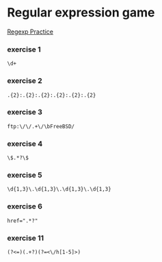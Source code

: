 # Regular expression game

[Regexp Practice](http://play.inginf.units.it)

### exercise 1
`\d+`

### exercise 2
`.{2}:.{2}:.{2}:.{2}:.{2}:.{2}`

### exercise 3
`ftp:\/\/.+\/\bFreeBSD/`

### exercise 4
`\$.*?\$`

### exercise 5
`\d{1,3}\.\d{1,3}\.\d{1,3}\.\d{1,3}`

### exercise 6
`href=".*?"`

### exercise 11
`(?<=)(.+?)(?=<\/h[1-5]>)`
